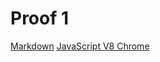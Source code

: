 # Proof 1

[Markdown](https://es.wikipedia.or/wiki/Markdown)
[JavaScript V8 Chrome](https://dvelopers.gogle.com/v8/)
